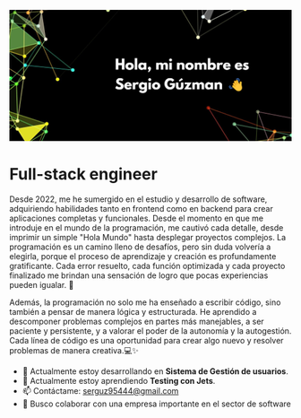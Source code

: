 ![](./saludo_img.png)
# Full-stack engineer

Desde 2022, me he sumergido en el estudio y desarrollo de software, adquiriendo habilidades tanto en frontend como en backend para crear aplicaciones completas y funcionales. Desde el momento en que me introduje en el mundo de la programación, me cautivó cada detalle, desde imprimir un simple "Hola Mundo" hasta desplegar proyectos complejos. La programación es un camino lleno de desafíos, pero sin duda volvería a elegirla, porque el proceso de aprendizaje y creación es profundamente gratificante. Cada error resuelto, cada función optimizada y cada proyecto finalizado me brindan una sensación de logro que pocas experiencias pueden igualar. 🚀

Además, la programación no solo me ha enseñado a escribir código, sino también a pensar de manera lógica y estructurada. He aprendido a descomponer problemas complejos en partes más manejables, a ser paciente y persistente, y a valorar el poder de la autonomía y la autogestión. Cada línea de código es una oportunidad para crear algo nuevo y resolver problemas de manera creativa.💻✨


- 🔭 Actualmente estoy desarrollando en **Sistema de Gestión de usuarios**.
- 🌱 Actualmente estoy aprendiendo **Testing con Jets**.
- 📫 Contáctame: [serguz95444@gmail.com](mailto:serguz95444@gmail.com)
- 👯 Busco colaborar con una empresa importante en el sector de software
